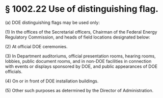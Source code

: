 # § 1002.22   Use of distinguishing flag.

(a) DOE distinguishing flags may be used only: 


(1) In the offices of the Secretarial officers, Chairman of the Federal Energy Regulatory Commission, and heads of field locations designated below:


(2) At official DOE ceremonies. 


(3) In Department auditoriums, official presentation rooms, hearing rooms, lobbies, public document rooms, and in non-DOE facilities in connection with events or displays sponsored by DOE, and public appearances of DOE officials. 


(4) On or in front of DOE installation buildings. 


(5) Other such purposes as determined by the Director of Administration. 




